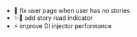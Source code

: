 - 🐛 fix user page when user has no stories
- ✨💄 add story read indicator
- ⚡️ improve DI injector performance
